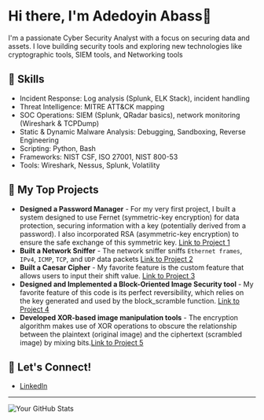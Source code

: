 # Hi there, I'm Adedoyin Abass👋

I'm a passionate Cyber Security Analyst with a focus on securing data and assets. I love building security tools and exploring new technologies like cryptographic tools, SIEM tools, and Networking tools

## 🌱 Skills
* Incident Response: Log analysis (Splunk, ELK Stack), incident handling
* Threat Intelligence: MITRE ATT&CK mapping
* SOC Operations: SIEM (Splunk, QRadar basics), network monitoring (Wireshark & TCPDump)
* Static & Dynamic Malware Analysis: Debugging, Sandboxing, Reverse Engineering
* Scripting: Python, Bash
* Frameworks: NIST CSF, ISO 27001, NIST 800-53
* Tools: Wireshark, Nessus, Splunk, Volatility

## 🔭 My Top Projects
* **Designed a Password Manager** - For my very first project, I built a system designed to use Fernet (symmetric-key encryption) for data protection, securing information with a key (potentially derived from a password). I also incorporated RSA (asymmetric-key encryption) to ensure the safe exchange of this symmetric key. [Link to Project 1](https://github.com/Ubuntu-Dekiru/Password_Manager)
* **Built a Network Sniffer** - The network sniffer sniffs `Ethernet frames`, `IPv4`, `ICMP`, `TCP`, and `UDP` data packets [Link to Project 2](https://github.com/Ubuntu-Dekiru/PRODIGY_CS_01)
* **Built a Caesar Cipher** - My favorite feature is the custom feature that allows users to input their shift value. [Link to Project 3](https://github.com/Ubuntu-Dekiru/codealpha_tasks_networksniffer)
*  **Designed and Implemented a Block-Oriented Image Security tool** - My favorite feature of this code is its perfect reversibility, which relies on the key generated and used by the block_scramble function. [Link to Project 4](https://github.com/Ubuntu-Dekiru/PRODIGY_CS_01)
*  **Developed XOR-based image manipulation tools** - The encryption algorithm makes use of XOR operations to obscure the relationship between the plaintext (original image) and the ciphertext (scrambled image) by mixing bits.[Link to Project 5](https://github.com/Ubuntu-Dekiru/xor_image_manipulation)
  
## 💬 Let's Connect!
* [LinkedIn](https://linkedin.com/in/adedoyin-abass)

---
![Your GitHub Stats](https://github-readme-stats.vercel.app/api?username=Ubuntu-Dekiru&show_icons=true&theme=radical)

